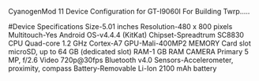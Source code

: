 CyanogenMod 11 Device Configuration for GT-I9060I For Building Twrp.....

#Device Specifications
Size-5.01 inches
Resolution-480 x 800 pixels
Multitouch-Yes
Android OS-v4.4.4 (KitKat)
Chipset-Spreadtrum SC8830
CPU	Quad-core 1.2 GHz Cortex-A7
GPU-Mali-400MP2
MEMORY	Card slot	microSD, up to 64 GB (dedicated slot)
RAM-1 GB RAM
CAMERA	Primary	5 MP, f/2.6
Video	720p@30fps
Bluetooth	v4.0
Sensors-Accelerometer, proximity, compass
Battery-Removable Li-Ion 2100 mAh battery
